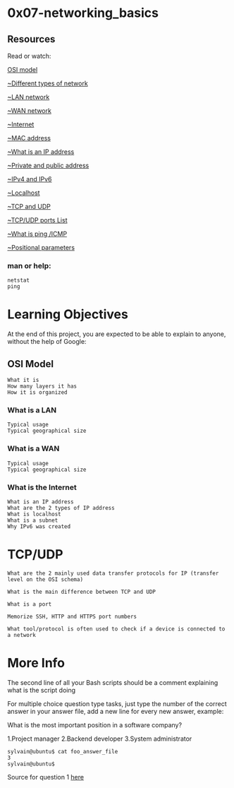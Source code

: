# 0x07-networking_basics

## Resources
Read or watch:

[OSI model](https://intranet.alxswe.com/rltoken/k2uCsynicuNbu1cAQhXqVQ)

[~Different types of network](https://intranet.alxswe.com/rltoken/XW3ZGm5Ya_a8XVDXcAKT_A)

[~LAN network](https://intranet.alxswe.com/rltoken/en370-Hrwgi_GUvFcg3bKg)

[~WAN network](https://intranet.alxswe.com/rltoken/Ah1EKqnINR85lM4P2WnLSw)

[~Internet](https://intranet.alxswe.com/rltoken/Lwh9xQxFD4dWh5sIApXI1g)

[~MAC address](https://intranet.alxswe.com/rltoken/j-Wp-YRvFTVP04SpIeRzHQ)

[~What is an IP address](https://intranet.alxswe.com/rltoken/HaZZvrmGaQ3U7ZLDYgZb6w)

[~Private and public address](https://intranet.alxswe.com/rltoken/OPJCZYuWSEXLIZOqU9Uc0A)

[~IPv4 and IPv6](https://intranet.alxswe.com/rltoken/M8g-egWLlldTl6Y0QECdwA)

[~Localhost](https://intranet.alxswe.com/rltoken/7lj-zoZQ7xFTkj4MTyos_g)

[~TCP and UDP](https://intranet.alxswe.com/rltoken/uJbs8E9-FyATfsELpmtTIg)

[~TCP/UDP ports List](https://intranet.alxswe.com/rltoken/4PYkqDfOvIZZb9aUPGOOzQ)

[~What is ping /ICMP](https://intranet.alxswe.com/rltoken/3zBgO6r2M1Q8lUVt9g8aJw)

[~Positional parameters](https://intranet.alxswe.com/rltoken/U5CMxsErz85edWap3fNEoQ)

### man or help:
    netstat
    ping


# Learning Objectives
At the end of this project, you are expected to be able to explain to anyone, without the help of Google:

## OSI Model
    What it is
    How many layers it has
    How it is organized

### What is a LAN
    Typical usage
    Typical geographical size

### What is a WAN
    Typical usage
    Typical geographical size

### What is the Internet
    What is an IP address
    What are the 2 types of IP address
    What is localhost
    What is a subnet
    Why IPv6 was created

# TCP/UDP
    What are the 2 mainly used data transfer protocols for IP (transfer level on the OSI schema)

    What is the main difference between TCP and UDP
    
    What is a port
    
    Memorize SSH, HTTP and HTTPS port numbers
    
    What tool/protocol is often used to check if a device is connected to a network


#  More Info

The second line of all your Bash scripts should be a comment explaining what is the script doing

For multiple choice question type tasks, just type the number of the correct answer in your answer file, add a new line for every new answer, example:

What is the most important position in a software company?

1.Project manager
2.Backend developer
3.System administrator

    sylvain@ubuntu$ cat foo_answer_file
    3
    sylvain@ubuntu$
Source for question 1 [here](https://intranet.alxswe.com/rltoken/iEZZ6SemL1HJHjaJOjlPYQ)